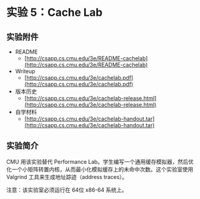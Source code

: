 # 实验 5：Cache Lab

## 实验附件

* README
  * [http://csapp.cs.cmu.edu/3e/README-cachelab](http://csapp.cs.cmu.edu/3e/README-cachelab)
* Writeup
  * [http://csapp.cs.cmu.edu/3e/cachelab.pdf](http://csapp.cs.cmu.edu/3e/cachelab.pdf)
* 版本历史
  * [http://csapp.cs.cmu.edu/3e/cachelab-release.html](http://csapp.cs.cmu.edu/3e/cachelab-release.html)
* 自学材料
  * [http://csapp.cs.cmu.edu/3e/cachelab-handout.tar](http://csapp.cs.cmu.edu/3e/cachelab-handout.tar)

## 实验简介

CMU 用该实验替代 Performance Lab。学生编写一个通用缓存模拟器，然后优化一个小矩阵转置内核，从而最小化模拟缓存上的未命中次数。这个实验室使用 Valgrind 工具来生成地址踪迹（address traces）。

注意：该实验室必须运行在 64位 x86-64 系统上。

